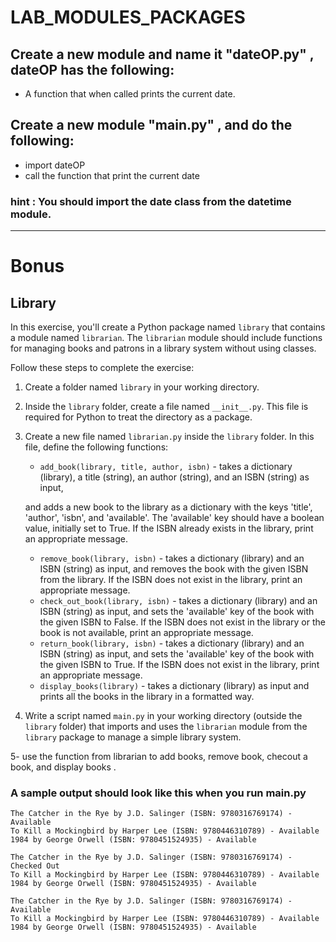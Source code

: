 # LAB_MODULES_PACKAGES

## Create a new module and name it "dateOP.py" ,  dateOP has the following:
- A function that when called prints the current date.

## Create a new module "main.py" , and do the following:
- import dateOP
- call the function that print the current date

### hint : You should import the date class from the datetime module.

------------------

# Bonus
## Library

In this exercise, you'll create a Python package named `library` that contains a module named `librarian`. The `librarian` module should include functions for managing books and patrons in a library system without using classes.

Follow these steps to complete the exercise:

1. Create a folder named `library` in your working directory.

2. Inside the `library` folder, create a file named `__init__.py`. This file is required for Python to treat the directory as a package.

3. Create a new file named `librarian.py` inside the `library` folder. In this file, define the following functions:

   
   
   
   
   
   
   
   
   
   - `add_book(library, title, author, isbn)` - takes a dictionary (library), a title (string), an author (string), and an ISBN (string) as input,
   
   
   
    and adds a new book to the library as a dictionary with the keys 'title', 'author', 'isbn', and 'available'. The 'available' key should have a boolean value, initially set to True. If the ISBN already exists in the library, print an appropriate message.

















   - `remove_book(library, isbn)` - takes a dictionary (library) and an ISBN (string) as input, and removes the book with the given ISBN from the library. If the ISBN does not exist in the library, print an appropriate message.
   - `check_out_book(library, isbn)` - takes a dictionary (library) and an ISBN (string) as input, and sets the 'available' key of the book with the given ISBN to False. If the ISBN does not exist in the library or the book is not available, print an appropriate message.
   - `return_book(library, isbn)` - takes a dictionary (library) and an ISBN (string) as input, and sets the 'available' key of the book with the given ISBN to True. If the ISBN does not exist in the library, print an appropriate message.
   - `display_books(library)` - takes a dictionary (library) as input and prints all the books in the library in a formatted way.

4. Write a script named `main.py` in your working directory (outside the `library` folder) that imports and uses the `librarian` module from the `library` package to manage a simple library system.

5- use the function from librarian to add books, remove book, checout a book, and display books .

### A sample output should look like this when you run main.py
```
The Catcher in the Rye by J.D. Salinger (ISBN: 9780316769174) - Available
To Kill a Mockingbird by Harper Lee (ISBN: 9780446310789) - Available
1984 by George Orwell (ISBN: 9780451524935) - Available

The Catcher in the Rye by J.D. Salinger (ISBN: 9780316769174) - Checked Out
To Kill a Mockingbird by Harper Lee (ISBN: 9780446310789) - Available
1984 by George Orwell (ISBN: 9780451524935) - Available

The Catcher in the Rye by J.D. Salinger (ISBN: 9780316769174) - Available
To Kill a Mockingbird by Harper Lee (ISBN: 9780446310789) - Available
1984 by George Orwell (ISBN: 9780451524935) - Available

```
